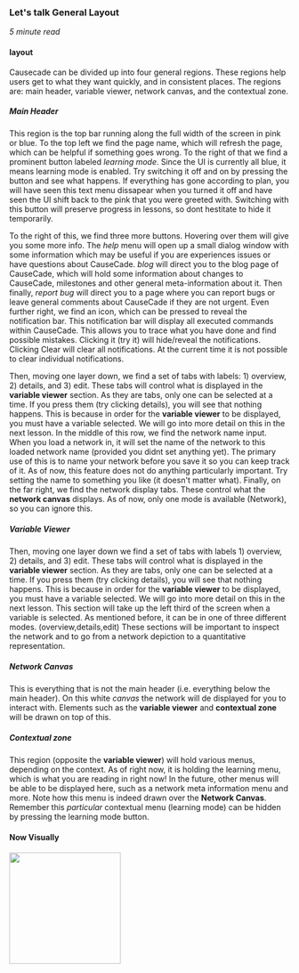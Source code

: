 ### Let's talk General Layout
*5 minute read*
#### layout
Causecade can be divided up into four general regions. 
These regions help users get to what they want quickly, and in consistent places.
The regions are: main header, variable viewer, network canvas, and the contextual zone.

##### Main Header
This region is the top bar running along the full width of the screen in pink or blue. 
To the top left we find the page name, which will refresh the page, which can be helpful if something goes wrong. To the right of that we find a prominent button labeled *learning mode*. Since the UI is currently all blue, it means learning mode is enabled. Try <span class="lessonGoal" id="goal_1">switching it off and on</span> by pressing the button and see what happens. If everything has gone according to plan, you will have seen this text menu dissapear when you turned it off and have seen the UI shift back to the pink that you were greeted with. Switching with this button will preserve progress in lessons, so dont hestitate to hide it temporarily.

To the right of this, we find three more buttons. Hovering over them will give you some more info. The *help* menu will open up a small dialog window with some information which may be useful if you are experiences issues or have questions about CauseCade. *blog* will direct you to the blog page of CauseCade, which will hold some information about changes to CauseCade, milestones and other general meta-information about it. Then finally, *report bug* will direct you to a page where you can report bugs or leave general comments about CauseCade if they are not urgent.
Even further right, we find an icon, which can be pressed to reveal the notification bar. This notification bar will display all executed commands within CauseCade. This allows you to trace what you have done and find possible mistakes. Clicking it <span class="lessonGoal" id="goal_2">(try it)</span> will hide/reveal the notifications. Clicking Clear will clear all notifications. At the current time it is not possible to clear individual notifications.

Then, moving one layer down, we find a set of tabs with labels: 1) overview, 2) details, and 3) edit. These tabs will control what is displayed in the **variable viewer** section. As they are tabs, only one can be selected at a time. If you press them <span class="lessonGoal" id="goal_3">(try clicking details)</span>, you will see that nothing happens. This is because in order for the **variable viewer** to be displayed, you must have a variable selected. We will go into more detail on this in the next lesson. 
In the middle of this row, we find the network name input. When you load a network in, it will set the name of the network to this loaded network name (provided you didnt set anything yet). The primary use of this is to name your network before you save it so you can keep track of it. As of now, this feature does not do anything particularly important. Try <span class="lessonGoal" id="goal_4">setting the name</span> to something you like (it doesn't matter what).
Finally, on the far right, we find the network display tabs. These control what the **network canvas** displays. As of now, only one mode is available (Network), so you can ignore this.

##### Variable Viewer

Then, moving one layer down we find a set of tabs with labels 1) overview, 2) details, and 3) edit. These tabs will control what is displayed in the **variable viewer** section. As they are tabs, only one can be selected at a time. If you press them (try clicking details), you will see that nothing happens. This is because in order for the **variable viewer** to be displayed, you must have a variable selected. We will go into more detail on this in the next lesson. 
This section will take up the left third of the screen when a variable is selected. As mentioned before, it can be in one of three different modes. (overview,details,edit) These sections will be important to inspect the network and to go from a network depiction to a quantitative representation.

##### Network Canvas

This is everything that is not the main header (i.e. everything below the main header). On this white *canvas* the network will de displayed for you to interact with. Elements such as the **variable viewer** and **contextual zone** will be drawn on top of this. 

##### Contextual zone

This region (opposite the **variable viewer**) will hold various menus, depending on the context. As of right now, it is holding the learning menu, which is what you are reading in right now! In the future, other menus will be able to be displayed here, such as a network meta information menu and more. Note how this menu is indeed drawn over the **Network Canvas**. Remember this *particular* contextual menu (learning mode) can be hidden by pressing the learning mode button.

#### Now Visually

<img src="https://raw.githubusercontent.com/NemoAndrea/CauseCade-lessons/master/img/Screenshot%20(103).png" height="200" width="200">
